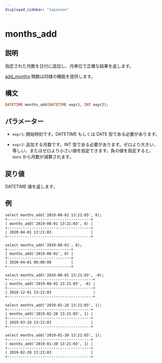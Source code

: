 ```yaml
---
displayed_sidebar: "Japanese"
---
```


# months_add

## 説明

指定された月数を日付に追加し、月単位で正確な結果を返します。

[add_months](./add_months.md) 関数は同様の機能を提供します。

## 構文

```Haskell
DATETIME months_add(DATETIME expr1, INT expr2);
```

## パラメーター

- `expr1`: 開始時刻です。DATETIME もしくは DATE 型である必要があります。

- `expr2`: 追加する月数です。INT 型である必要があります。ゼロより大きい、等しい、またはゼロより小さい値を指定できます。負の値を指定すると、`date` から月数が減算されます。

## 戻り値

DATETIME 値を返します。

## 例

```Plain
select months_add('2019-08-01 13:21:03', 8);
+--------------------------------------+
| months_add('2019-08-01 13:21:03', 8) |
+--------------------------------------+
| 2020-04-01 13:21:03                  |
+--------------------------------------+

select months_add('2019-08-01', 8);
+-----------------------------+
| months_add('2019-08-01', 8) |
+-----------------------------+
| 2020-04-01 00:00:00         |
+-----------------------------+

select months_add('2019-08-01 13:21:03', -8);
+---------------------------------------+
| months_add('2019-08-01 13:21:03', -8) |
+---------------------------------------+
| 2018-12-01 13:21:03                   |
+---------------------------------------+

select months_add('2019-02-28 13:21:03', 1);
+--------------------------------------+
| months_add('2019-02-28 13:21:03', 1) |
+--------------------------------------+
| 2019-03-28 13:21:03                  |
+--------------------------------------+

select months_add('2019-01-30 13:21:03', 1);
+--------------------------------------+
| months_add('2019-01-30 13:21:03', 1) |
+--------------------------------------+
| 2019-02-28 13:21:03                  |
+--------------------------------------+
```
